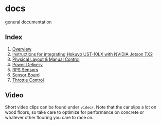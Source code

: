 # docs
general documentation

## Index
1. [Overview](overview.md)
2. [Instructions for integrating Hokuyo UST-10LX with NVIDIA Jetson TX2](lidar-setup.md)
3. [Physical Layout & Manual Control](physical-layout.md)
4. [Power Delivery](power.md)
5. [RPS Sensors](rps-sensors.md)
6. [Sensor Board](sensor-board.md)
7. [Throttle Control](throttle-control.md)

## Video

Short video clips can be found under `video/`. Note that the car slips a lot on wood floors, so take care to optimize for performance on concrete or whatever other flooring you care to race on.
